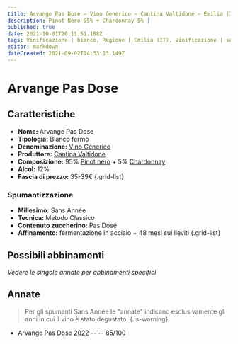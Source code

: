 ```yaml
---
title: Arvange Pas Dose – Vino Generico – Cantina Valtidone – Emilia (IT) – 35-39€ – 3★
description: Pinot Nero 95% + Chardonnay 5% |
published: true
date: 2021-10-01T20:11:51.188Z
tags: Vinificazione | bianco, Regione | Emilia (IT), Vinificazione | sans-annee, Vinificazione | blend, Vinificazione | spumante, Vinificazione | metodo classico, Vinificazione | pas-dose, Valutazioni | 3 stelle, Vitigni | Chardonnay, Vitigno | Pinot nero, Prezzi | 35-39€
editor: markdown
dateCreated: 2021-09-02T14:33:13.149Z
---
```


# Arvange Pas Dose

## Caratteristiche
- **Nome:** Arvange Pas Dose
- **Tipologia:** Bianco fermo
- **Denominazione:** [Vino Generico](/denominazioni/Italia/Vino-generico)
- **Produttore:** [Cantina Valtidone](/produttori/Italia/Emilia/Torre-Fornello) 
- **Composizione:** 95% [Pinot nero](/vitigni/Francia/bacca-nera/pinot-nero) + 5% [Chardonnay](/vitigni/Francia/bacca-bianca/chardonnay)
- **Alcol:** 12%
- **Fascia di prezzo:** 35-39€
{.grid-list}

### Spumantizzazione
- **Millesimo:** Sans Année
- **Tecnica:** Metodo Classico
- **Contenuto zuccherino:** Pas Dosé
- **Affinamento:** fermentazione in acciaio + 48 mesi sui lieviti
{.grid-list}


## Possibili abbinamenti
*Vedere le singole annate per abbinamenti specifici*

## Annate
> Per gli spumanti Sans Année le "annate" indicano esclusivamente gli anni in cui il vino è stato degustato.
{.is-warning}

- Arvange Pas Dose [2022](/vini/Italia/Emilia/Cantina-Valtidone/Arvange-Pas-Dose/2022) -- <span class="star-3"></span> -- 85/100
